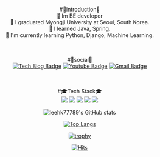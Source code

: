 <div align=center>

#:bell:introduction:bell:</br>
🌱 Im BE developer </br>
🌱 I graduated Myongji University at Seoul, South Korea.</br>
🌱 I learned Java, Spring.</br>
🌱 I'm currently learning Python, Django, Machine Learning.</br></br></br>

#:star2:social:star2:</br>
[![Tech Blog Badge](http://img.shields.io/badge/-Tech%20blog-black?style=flat-square&logo=github&link=https://github.com/leehk77789)](https://github.com/leehk77789)
[![Youtube Badge](https://img.shields.io/badge/Youtube-ff0000?style=flat-square&logo=youtube&link=https://www.youtube.com/channel/UC8c6l9affNOQQoLdYlL0BrQ)](https://www.youtube.com/channel/UC8c6l9affNOQQoLdYlL0BrQ)
[![Gmail Badge](https://img.shields.io/badge/Gmail-d14836?style=flat-square&logo=Gmail&logoColor=white&link=mailto:https://mail.google.com/mail/u/0/?tab=rm&ogbl#inbox)](https://mail.google.com/mail/u/0/?tab=rm&ogbl#inbox)</br></br></br>

#:mortar_board:Tech Stack:mortar_board:</br>
<a href="https://simpleicons.org/" target="_blank"><img src="https://img.shields.io/badge/Python-3776AB?style=flat-square&logo=Python&logoColor=white"/></a>
<a href="https://simpleicons.org/" target="_blank"><img src="https://img.shields.io/badge/Django-092E20?style=flat-square&logo=Django&logoColor=white"/></a>
<a href="https://simpleicons.org/" target="_blank"><img src="https://img.shields.io/badge/Java-007396?style=flat&logo=OpenJDK&logoColor=white"/></a>
<a href="https://simpleicons.org/" target="_blank"><img src="https://img.shields.io/badge/Spring-6DB33F?style=flat-square&logo=Spring&logoColor=white"/></a>
<a href="https://simpleicons.org/" target="_blank"><img src="https://img.shields.io/badge/HTML5-E34F26?style=flat-square&logo=HTML5&logoColor=white"/></a>

![leehk77789's GitHub stats](https://github-readme-stats.vercel.app/api?username=leehk77789&show_icons=true&theme=great-gatsby)

[![Top Langs](https://github-readme-stats.vercel.app/api/top-langs/?username=leehk77789&langs_count=8)](https://github.com/leehk77789/github-readme-stats)

[![trophy](https://github-profile-trophy.vercel.app/?username=leehk77789)](https://github.com/ryo-ma/github-profile-trophy)

[![Hits](https://hits.seeyoufarm.com/api/count/incr/badge.svg?url=https%3A%2F%2Fgithub.com%2Fleehk77789%2Fhit-counter&count_bg=%2379C83D&title_bg=%23555555&icon=bitrise.svg&icon_color=%23E7E7E7&title=hits&edge_flat=false)](https://hits.seeyoufarm.com)
</div>
